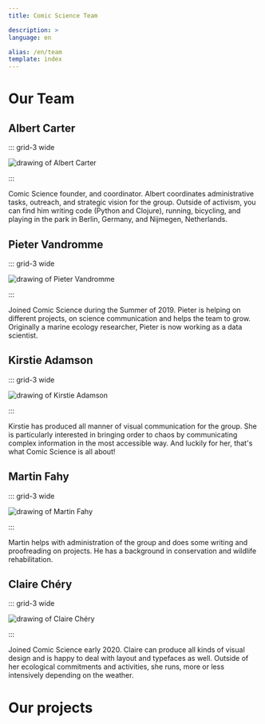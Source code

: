 ```yaml
---
title: Comic Science Team

description: >
language: en

alias: /en/team
template: index
---
```


# Our Team

## Albert Carter

::: grid-3 wide

![[drawing of Albert Carter](https://resources.xrscience.earth/website/our-team/albert.jpg)](https://resources.xrscience.earth/website/our-team/albert.jpg)

:::


Comic Science founder, and coordinator. Albert coordinates administrative tasks, outreach, and strategic vision for the group. Outside of activism, you can find him writing code (Python and Clojure), running, bicycling, and playing in the park in Berlin, Germany, and  Nijmegen, Netherlands.

## Pieter Vandromme

::: grid-3 wide

![[drawing of Pieter Vandromme](https://resources.xrscience.earth/website/our-team/pieter.jpg)](https://resources.xrscience.earth/website/our-team/pieter.jpg)

:::

Joined Comic Science during the Summer of 2019. Pieter is helping on different projects, on science communication and helps the team to grow. Originally a marine ecology researcher, Pieter is now working as a data scientist.

## Kirstie Adamson

::: grid-3 wide

![[drawing of Kirstie Adamson](https://resources.xrscience.earth/website/our-team/kirstie.jpg)](https://resources.xrscience.earth/website/our-team/kirstie.jpg)

:::


Kirstie has produced all manner of visual communication for the group. She is particularly interested in bringing order to chaos by communicating complex information in the most accessible way. And luckily for her, that's what Comic Science is all about!

## Martin Fahy

::: grid-3 wide

![[drawing of Martin Fahy](https://resources.xrscience.earth/website/our-team/martin.jpg)](https://resources.xrscience.earth/website/our-team/martin.jpg)

:::

Martin helps with administration of the group and does some writing and proofreading on projects. He has a background in conservation and wildlife rehabilitation.


## Claire Chéry

::: grid-3 wide

![[drawing of Claire Chéry](https://resources.xrscience.earth/website/our-team/claire.jpg)](https://resources.xrscience.earth/website/our-team/claire.jpg)

:::

Joined Comic Science early 2020. Claire can produce all kinds of visual design and is happy to deal with layout and typefaces as well. Outside of her ecological commitments and activities, she runs, more or less intensively depending on the weather.


# Our projects

<!-- @template "projects" -->
